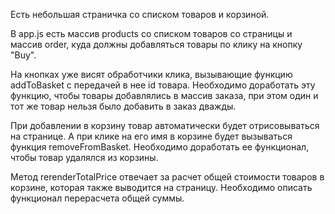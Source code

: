 Есть небольшая страничка со списком товаров и корзиной.

В app.js есть массив products со списком товаров со страницы и массив order, куда должны добавляться товары по клику на кнопку "Buy".

На кнопках уже висят обработчики клика, вызывающие функцию addToBasket с передачей в нее id товара. Необходимо доработать эту функцию, чтобы товары добавлялись в массив заказа, при этом один и тот же товар нельзя было добавить в заказ дважды.

При добавлении в корзину товар автоматически будет отрисовываться на странице. А при клике на его имя в корзине будет вызываться функция removeFromBasket. Необходимо доработать ее функционал, чтобы  товар удалялся из корзины.

Метод rerenderTotalPrice отвечает за расчет общей стоимости товаров в корзине, которая также выводится на страницу. Необходимо описать функционал перерасчета общей суммы.